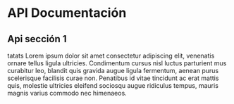 # API Documentación
## Api sección 1
 tatats Lorem ipsum dolor sit amet consectetur adipiscing elit, venenatis ornare tellus ligula ultricies. Condimentum cursus nisl luctus parturient mus curabitur leo, blandit quis gravida augue ligula fermentum, aenean purus scelerisque facilisis curae non. Penatibus id vitae tincidunt ac erat mattis quis, molestie ultricies eleifend sociosqu augue ridiculus tempus, mauris magnis varius commodo nec himenaeos.